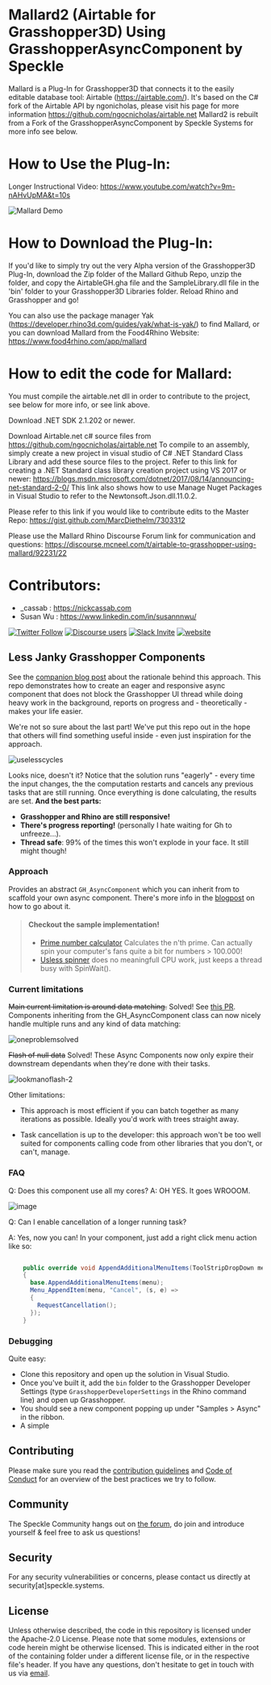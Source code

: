 # Mallard2  (Airtable for Grasshopper3D)  Using GrasshopperAsyncComponent by Speckle

 Mallard is a Plug-In for Grasshopper3D that connects it to the easily editable database tool: Airtable (https://airtable.com/). It's based on the C# fork of the Airtable API by ngonicholas, please visit his page for more information https://github.com/ngocnicholas/airtable.net Mallard2 is rebuilt from a Fork of the GrasshopperAsyncComponent by Speckle Systems for more info see below.
 
# How to Use the Plug-In:
Longer Instructional Video:
https://www.youtube.com/watch?v=9m-nAHvUpMA&t=10s


![Mallard Demo](AirtableGH/demo/GetStarted.gif)
 
# How to Download the Plug-In:

If you'd like to simply try out the very Alpha version of the Grasshopper3D Plug-In, download the Zip folder of the Mallard Github Repo, unzip the folder, and copy the AirtableGH.gha file and the SampleLibrary.dll file in the 'bin' folder to your Grasshopper3D Libraries folder. Reload Rhino and Grasshopper and go!

You can also use the package manager Yak (https://developer.rhino3d.com/guides/yak/what-is-yak/) to find Mallard, or you can download Mallard from the Food4Rhino Website: https://www.food4rhino.com/app/mallard

# How to edit the code for Mallard:

You must compile the airtable.net dll in order to contribute to the project, see below for more info, or see link above.

Download .NET SDK 2.1.202 or newer.

Download Airtable.net c# source files from https://github.com/ngocnicholas/airtable.net  To compile to an assembly, simply create a new project in visual studio of C# .NET Standard Class Library and add these source files to the project. Refer to this link for creating a .NET Standard class library creation project using VS 2017 or newer: https://blogs.msdn.microsoft.com/dotnet/2017/08/14/announcing-net-standard-2-0/ This link also shows how to use Manage Nuget Packages in Visual Studio to refer to the Newtonsoft.Json.dll.11.0.2.

Please refer to this link if you would like to contribute edits to the Master Repo: https://gist.github.com/MarcDiethelm/7303312

Please use the Mallard Rhino Discourse Forum link for communication and questions: https://discourse.mcneel.com/t/airtable-to-grasshopper-using-mallard/92231/22



# Contributors:

- _cassab : https://nickcassab.com
- Susan Wu : https://www.linkedin.com/in/susannnwu/


[![Twitter Follow](https://img.shields.io/twitter/follow/SpeckleSystems?style=social)](https://twitter.com/SpeckleSystems) [![Discourse users](https://img.shields.io/discourse/users?server=https%3A%2F%2Fdiscourse.speckle.works&style=flat-square)](https://discourse.speckle.works)
[![Slack Invite](https://img.shields.io/badge/-slack-grey?style=flat-square&logo=slack)](https://speckle-works.slack.com/join/shared_invite/enQtNjY5Mzk2NTYxNTA4LTU4MWI5ZjdhMjFmMTIxZDIzOTAzMzRmMTZhY2QxMmM1ZjVmNzJmZGMzMDVlZmJjYWQxYWU0MWJkYmY3N2JjNGI) [![website](https://img.shields.io/badge/www-speckle.systems-royalblue?style=flat-square)](https://speckle.systems)

## Less Janky Grasshopper Components

See the [companion blog post](https://speckle.systems/blog/async-gh/) about the rationale behind this approach. This repo demonstrates how to create an eager and responsive async component that does not block the Grasshopper UI thread while doing heavy work in the background, reports on progress and - theoretically - makes your life easier. 

We're not so sure about the last part! We've put this repo out in the hope that others will find something useful inside - even just inspiration for the approach.

![uselesscycles](https://user-images.githubusercontent.com/7696515/95028615-38583580-0699-11eb-8192-06c9cb4c3185.gif)

Looks nice, doesn't it? Notice that the solution runs "eagerly" - every time the input changes, the the computation restarts and cancels any previous tasks that are still running. Once everything is done calculating, the results are set. **And the best parts:** 

- **Grasshopper and Rhino are still responsive!**
- **There's progress reporting!** (personally I hate waiting for Gh to unfreeze...).
- **Thread safe**: 99% of the times this won't explode in your face. It still might though!

### Approach

Provides an abstract `GH_AsyncComponent` which you can inherit from to scaffold your own async component. There's more info in the [blogpost](https://speckle.systems/blog/async-gh/) on how to go about it.

> #### Checkout the sample implementation! 
> - [Prime number calculator](https://github.com/specklesystems/GrasshopperAsyncComponent/blob/a53cef31a8750a18d06fad0f41b2dc452fdc253b/GrasshopperAsyncComponentDemo/SampleImplementations/Sample_PrimeCalculatorAsyncComponent.cs#L11-L53) Calculates the n'th prime. Can actually spin your computer's fans quite a bit for numbers > 100.000!
> - [Usless spinner](https://github.com/specklesystems/GrasshopperAsyncComponent/blob/2f2be53bffd2402337ba40d65bb5b619d1161b3e/GrasshopperAsyncComponentDemo/SampleImplementations/Sample_UslessCyclesComponent.cs#L13-L91) does no meaningfull CPU work, just keeps a thread busy with SpinWait().

### Current limitations

~~Main current limitation is around data matching.~~ Solved! See [this PR](https://github.com/specklesystems/GrasshopperAsyncComponent/pull/4). Components inheriting from the GH_AsyncComponent class can now nicely handle multiple runs and any kind of data matching:

![oneproblemsolved](https://user-images.githubusercontent.com/7696515/95373253-a89ecb00-08d4-11eb-9bd9-9501caa0938e.gif)

~~Flash of null data~~ Solved! These Async Components now only expire their downstream dependants when they're done with their tasks. 

![lookmanoflash-2](https://user-images.githubusercontent.com/7696515/95596003-bbd0a880-0a44-11eb-90df-044b18dcc019.gif)

Other limitations: 

- This approach is most efficient if you can batch together as many iterations as possible. Ideally you'd work with trees straight away. 

- Task cancellation is up to the developer: this approach won't be too well suited for components calling code from other libraries that you don't, or can't, manage. 

### FAQ

Q: Does this component use all my cores? A: OH YES. It goes WROOOM.

![image](https://user-images.githubusercontent.com/7696515/95597125-29310900-0a46-11eb-99ce-663b34506a7a.png)

Q: Can I enable cancellation of a longer running task? 

A: Yes, now you can! In your component, just add a right click menu action like so:

```cs

    public override void AppendAdditionalMenuItems(ToolStripDropDown menu)
    {
      base.AppendAdditionalMenuItems(menu);
      Menu_AppendItem(menu, "Cancel", (s, e) =>
      {
        RequestCancellation();
      });
    }

```



### Debugging

Quite easy:
- Clone this repository and open up the solution in Visual Studio. 
- Once you've built it, add the `bin` folder to the Grasshopper Developer Settings (type `GrasshopperDeveloperSettings` in the Rhino command line) and open up Grasshopper. 
- You should see a new component popping up under "Samples > Async" in the ribbon. 
- A simple 

## Contributing

Please make sure you read the [contribution guidelines](.github/CONTRIBUTING.md) and [Code of Conduct](.github/CODE_OF_CONDUCT.md) for an overview of the best practices we try to follow.

## Community

The Speckle Community hangs out on [the forum](https://discourse.speckle.works), do join and introduce yourself & feel free to ask us questions!

## Security

For any security vulnerabilities or concerns, please contact us directly at security[at]speckle.systems.

## License

Unless otherwise described, the code in this repository is licensed under the Apache-2.0 License. Please note that some modules, extensions or code herein might be otherwise licensed. This is indicated either in the root of the containing folder under a different license file, or in the respective file's header. If you have any questions, don't hesitate to get in touch with us via [email](mailto:hello@speckle.systems).
